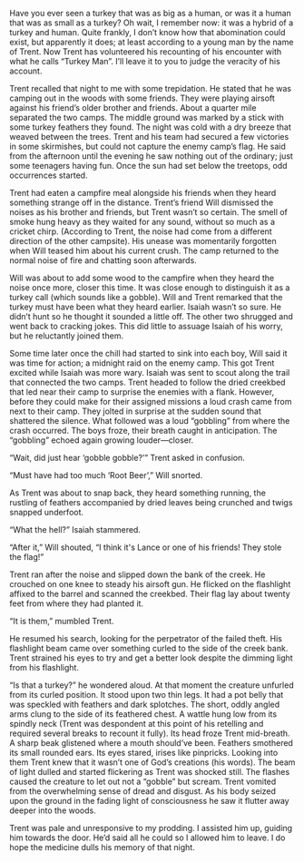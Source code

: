 Have you ever seen a turkey that was as big as a human, or was it a human that was as small as a turkey? Oh wait, I remember now: it was a hybrid of a turkey and human. Quite frankly, I don’t know how that abomination could exist, but apparently it does; at least according to a young man by the name of Trent. Now Trent has volunteered his recounting of his encounter with what he calls “Turkey Man”. I’ll leave it to you to judge the veracity of his account. 

Trent recalled that night to me with some trepidation. He stated that he was camping out in the woods with some friends. They were playing airsoft against his friend’s older brother and friends. About a quarter mile separated the two camps. The middle ground was marked by a stick with some turkey feathers they found. The night was cold with a dry breeze that weaved between the trees. Trent and his team had secured a few victories in some skirmishes, but could not capture the enemy camp’s flag. He said from the afternoon until the evening he saw nothing out of the ordinary; just some teenagers having fun. Once the sun had set below the treetops, odd occurrences started. 

Trent had eaten a campfire meal alongside his friends when they heard something strange off in the distance. Trent’s friend Will dismissed the noises as his brother and friends, but Trent wasn’t so certain. The smell of smoke hung heavy as they waited for any sound, without so much as a cricket chirp. (According to Trent, the noise had come from a different direction of the other campsite). His unease was momentarily forgotten when Will teased him about his current crush. The camp returned to the normal noise of fire and chatting soon afterwards. 

Will was about to add some wood to the campfire when they heard the noise once more, closer this time. It was close enough to distinguish it as a turkey call (which sounds like a gobble). Will and Trent remarked that the turkey must have been what they heard earlier. Isaiah wasn’t so sure. He didn’t hunt so he thought it sounded a little off. The other two shrugged and went back to cracking jokes. This did little to assuage Isaiah of his worry, but he reluctantly joined them.

Some time later once the chill had started to sink into each boy, Will said it was time for action; a midnight raid on the enemy camp.  This got Trent excited while Isaiah was more wary. Isaiah was sent to scout along the trail that connected the two camps. Trent headed to follow the dried creekbed that led near their camp to surprise the enemies with a flank. However, before they could make for their assigned missions a loud crash came from next to their camp. They jolted in surprise at the sudden sound that shattered the silence. What followed was a loud “gobbling” from where the crash occurred. The boys froze, their breath caught in anticipation. The “gobbling” echoed again growing louder—closer.

“Wait, did just hear ‘gobble gobble?’” Trent	asked in confusion.

“Must have had too much ‘Root Beer’,” Will snorted.

As Trent was about to snap back, they heard something running, the rustling of feathers accompanied by dried leaves being crunched and twigs snapped underfoot.

“What the hell?” Isaiah stammered.

“After it,” Will shouted, “I think it's Lance or one of his friends! They stole the flag!”

Trent ran after the noise and slipped down the bank of the creek.  He crouched on one knee to steady his airsoft gun. He flicked on the flashlight affixed to the barrel and scanned the creekbed. Their flag lay about twenty feet from where they had planted it.

“It is them,” mumbled Trent. 

He resumed his search, looking for the perpetrator of the failed theft. His flashlight beam came over something curled to the side of the creek bank. Trent strained his eyes to try and get a better look despite the dimming light from his flashlight.

“Is that a turkey?” he wondered aloud.
At that moment the creature unfurled from its curled position. It stood upon two thin legs. It had a pot belly that was speckled with feathers and dark splotches. The short, oddly angled arms clung to the side of its feathered chest. A wattle hung low from its spindly neck (Trent was despondent at this point of his retelling and required several breaks to recount it fully). Its head froze Trent mid-breath. A sharp beak glistened where a mouth should’ve been. Feathers smothered its small rounded ears. Its eyes stared, irises like pinpricks. Looking into them Trent knew that it wasn’t one of God’s creations (his words). The beam of light dulled and started flickering as Trent was shocked still. The flashes caused the creature to let out not a “gobble” but scream. Trent vomited from the overwhelming sense of dread and disgust. As his body seized upon the ground in the fading light of consciousness he saw it flutter away deeper into the woods.

Trent was pale and unresponsive to my prodding. I assisted him up, guiding him towards the door. He’d said all he could so I allowed him to leave. I do hope the medicine dulls his memory of that night.
